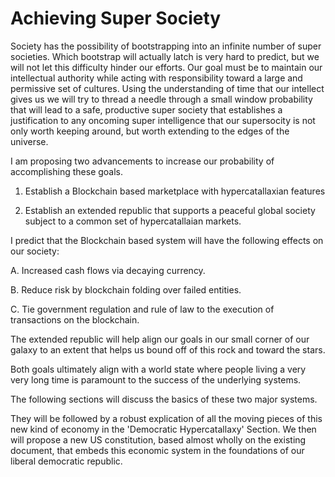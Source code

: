 # Achieving Super Society

Society has the possibility of bootstrapping into an infinite number of super societies.  Which bootstrap will actually latch is very hard to predict, but we will not let this difficulty hinder our efforts.  Our goal must be to maintain our intellectual authority while acting with responsibility toward a large and permissive set of cultures.  Using the understanding of time that our intellect gives us we will try to thread a needle through a small window probability that will lead to a safe, productive super society that establishes a justification to any oncoming super intelligence that our supersocity is not only worth keeping around, but worth extending to the edges of the universe.

I am proposing two advancements to increase our probability of accomplishing these goals.

1. Establish a Blockchain based marketplace with hypercatallaxian features

2. Establish an extended republic that supports a peaceful global society subject to a common set of hypercatallaian markets.

I predict that the Blockchain based system will have the following effects on our society:

A. Increased cash flows via decaying currency.

B. Reduce risk by blockchain folding over failed entities.

C. Tie government regulation and rule of law to the execution of transactions on the blockchain.

The extended republic will help align our goals in our small corner of our galaxy to an extent that helps us bound off of this rock and toward the stars.

Both goals ultimately align with a world state where people living a very very long time is paramount to the success of the underlying systems. 

The following sections will discuss the basics of these two major systems. 

They will be followed by a robust explication of all the moving pieces of this new kind of economy in the 'Democratic Hypercatallaxy' Section. We then will propose a new US constitution, based almost wholly on the existing document, that embeds this economic system in the foundations of our liberal democratic republic.

